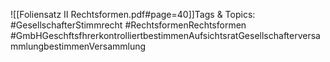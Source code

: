 
![[Foliensatz II Rechtsformen.pdf#page=40]]Tags & Topics:
   #GesellschafterStimmrecht
   #RechtsformenRechtsformen
   #GmbHGeschftsfhrerkontrolliertbestimmenAufsichtsratGesellschafterversammlungbestimmenVersammlung
